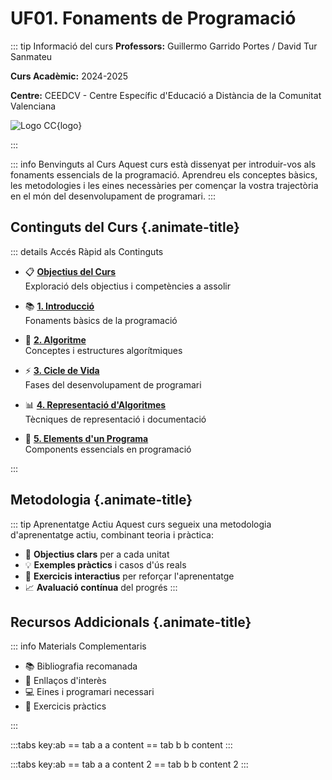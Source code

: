# UF01. Fonaments de Programació

::: tip Informació del curs
**Professors:** Guillermo Garrido Portes / David Tur Sanmateu

**Curs Acadèmic:** 2024-2025

**Centre:** CEEDCV - Centre Específic d'Educació a Distància de la Comunitat Valenciana

![Logo CC](/img/logo-cc.png){logo}

:::


::: info Benvinguts al Curs
Aquest curs està dissenyat per introduir-vos als fonaments essencials de la programació. Aprendreu els conceptes bàsics, les metodologies i les eines necessàries per començar la vostra trajectòria en el món del desenvolupament de programari.
:::

## Continguts del Curs {.animate-title}

::: details Accés Ràpid als Continguts

- 📋 [**Objectius del Curs**](./objectius.md)  
  Exploració dels objectius i competències a assolir

- 📚 [**1. Introducció**](./introduccio.md)  
  Fonaments bàsics de la programació

- 🔄 [**2. Algoritme**](./algoritme.md)  
  Conceptes i estructures algorítmiques

- ⚡ [**3. Cicle de Vida**](./cicle-vida.md)  
  Fases del desenvolupament de programari

- 📊 [**4. Representació d'Algoritmes**](./algoritmes.md)  
  Tècniques de representació i documentació

- 🔧 [**5. Elements d'un Programa**](./elements.md)  
  Components essencials en programació

:::

## Metodologia {.animate-title}

::: tip Aprenentatge Actiu
Aquest curs segueix una metodologia d'aprenentatge actiu, combinant teoria i pràctica:

- 🎯 **Objectius clars** per a cada unitat
- 💡 **Exemples pràctics** i casos d'ús reals
- 🔄 **Exercicis interactius** per reforçar l'aprenentatge
- 📈 **Avaluació contínua** del progrés
:::

## Recursos Addicionals {.animate-title}

::: info Materials Complementaris

- 📚 Bibliografia recomanada
- 🔗 Enllaços d'interès
- 💻 Eines i programari necessari
- 📝 Exercicis pràctics

:::

:::tabs key:ab
== tab a
a content
== tab b
b content
:::

:::tabs key:ab
== tab a
a content 2
== tab b
b content 2
:::